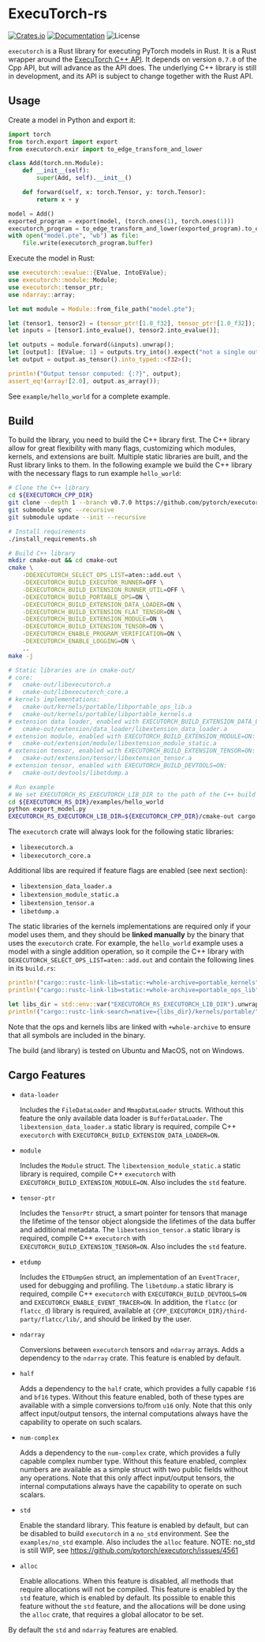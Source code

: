 # ExecuTorch-rs

[![Crates.io](https://img.shields.io/crates/v/executorch.svg)](https://crates.io/crates/executorch/)
[![Documentation](https://docs.rs/executorch/badge.svg)](https://docs.rs/executorch/)
![License](https://img.shields.io/crates/l/executorch)


`executorch` is a Rust library for executing PyTorch models in Rust.
It is a Rust wrapper around the [ExecuTorch C++ API](https://pytorch.org/executorch).
It depends on version `0.7.0` of the Cpp API, but will advance as the API does.
The underlying C++ library is still in development, and its API is subject to change together with the Rust API.

## Usage
Create a model in Python and export it:
```python
import torch
from torch.export import export
from executorch.exir import to_edge_transform_and_lower

class Add(torch.nn.Module):
    def __init__(self):
        super(Add, self).__init__()

    def forward(self, x: torch.Tensor, y: torch.Tensor):
        return x + y

model = Add()
exported_program = export(model, (torch.ones(1), torch.ones(1)))
executorch_program = to_edge_transform_and_lower(exported_program).to_executorch()
with open("model.pte", "wb") as file:
    file.write(executorch_program.buffer)
```
Execute the model in Rust:
```rust
use executorch::evalue::{EValue, IntoEValue};
use executorch::module::Module;
use executorch::tensor_ptr;
use ndarray::array;

let mut module = Module::from_file_path("model.pte");

let (tensor1, tensor2) = (tensor_ptr![1.0_f32], tensor_ptr![1.0_f32]);
let inputs = [tensor1.into_evalue(), tensor2.into_evalue()];

let outputs = module.forward(&inputs).unwrap();
let [output]: [EValue; 1] = outputs.try_into().expect("not a single output");
let output = output.as_tensor().into_typed::<f32>();

println!("Output tensor computed: {:?}", output);
assert_eq!(array![2.0], output.as_array());
```
See `example/hello_world` for a complete example.

## Build
To build the library, you need to build the C++ library first.
The C++ library allow for great flexibility with many flags, customizing which modules, kernels, and extensions are built.
Multiple static libraries are built, and the Rust library links to them.
In the following example we build the C++ library with the necessary flags to run example `hello_world`:
```bash
# Clone the C++ library
cd ${EXECUTORCH_CPP_DIR}
git clone --depth 1 --branch v0.7.0 https://github.com/pytorch/executorch.git .
git submodule sync --recursive
git submodule update --init --recursive

# Install requirements
./install_requirements.sh

# Build C++ library
mkdir cmake-out && cd cmake-out
cmake \
    -DDEXECUTORCH_SELECT_OPS_LIST=aten::add.out \
    -DEXECUTORCH_BUILD_EXECUTOR_RUNNER=OFF \
    -DEXECUTORCH_BUILD_EXTENSION_RUNNER_UTIL=OFF \
    -DEXECUTORCH_BUILD_PORTABLE_OPS=ON \
    -DEXECUTORCH_BUILD_EXTENSION_DATA_LOADER=ON \
    -DEXECUTORCH_BUILD_EXTENSION_FLAT_TENSOR=ON \
    -DEXECUTORCH_BUILD_EXTENSION_MODULE=ON \
    -DEXECUTORCH_BUILD_EXTENSION_TENSOR=ON \
    -DEXECUTORCH_ENABLE_PROGRAM_VERIFICATION=ON \
    -DEXECUTORCH_ENABLE_LOGGING=ON \
    ..
make -j

# Static libraries are in cmake-out/
# core:
#   cmake-out/libexecutorch.a
#   cmake-out/libexecutorch_core.a
# kernels implementations:
#   cmake-out/kernels/portable/libportable_ops_lib.a
#   cmake-out/kernels/portable/libportable_kernels.a
# extension data loader, enabled with EXECUTORCH_BUILD_EXTENSION_DATA_LOADER=ON:
#   cmake-out/extension/data_loader/libextension_data_loader.a
# extension module, enabled with EXECUTORCH_BUILD_EXTENSION_MODULE=ON:
#   cmake-out/extension/module/libextension_module_static.a
# extension tensor, enabled with EXECUTORCH_BUILD_EXTENSION_TENSOR=ON:
#   cmake-out/extension/tensor/libextension_tensor.a
# extension tensor, enabled with EXECUTORCH_BUILD_DEVTOOLS=ON:
#   cmake-out/devtools/libetdump.a

# Run example
# We set EXECUTORCH_RS_EXECUTORCH_LIB_DIR to the path of the C++ build output
cd ${EXECUTORCH_RS_DIR}/examples/hello_world
python export_model.py
EXECUTORCH_RS_EXECUTORCH_LIB_DIR=${EXECUTORCH_CPP_DIR}/cmake-out cargo run
```

The `executorch` crate will always look for the following static libraries:
- `libexecutorch.a`
- `libexecutorch_core.a`

Additional libs are required if feature flags are enabled (see next section):
- `libextension_data_loader.a`
- `libextension_module_static.a`
- `libextension_tensor.a`
- `libetdump.a`

The static libraries of the kernels implementations are required only if your model uses them, and they should be **linked manually** by the binary that uses the `executorch` crate.
For example, the `hello_world` example uses a model with a single addition operation, so it compile the C++ library with `DEXECUTORCH_SELECT_OPS_LIST=aten::add.out` and contain the following lines in its `build.rs`:
```rust
println!("cargo::rustc-link-lib=static:+whole-archive=portable_kernels");
println!("cargo::rustc-link-lib=static:+whole-archive=portable_ops_lib");

let libs_dir = std::env::var("EXECUTORCH_RS_EXECUTORCH_LIB_DIR").unwrap();
println!("cargo::rustc-link-search=native={libs_dir}/kernels/portable/");
```
Note that the ops and kernels libs are linked with `+whole-archive` to ensure that all symbols are included in the binary.

The build (and library) is tested on Ubuntu and MacOS, not on Windows.

## Cargo Features
- `data-loader`

    Includes the `FileDataLoader` and `MmapDataLoader` structs. Without this feature the only available data loader is `BufferDataLoader`. The `libextension_data_loader.a` static library is required, compile C++ `executorch` with `EXECUTORCH_BUILD_EXTENSION_DATA_LOADER=ON`.

- `module`

    Includes the `Module` struct. The `libextension_module_static.a` static library is required, compile C++ `executorch` with `EXECUTORCH_BUILD_EXTENSION_MODULE=ON`.
    Also includes the `std` feature.

- `tensor-ptr`

    Includes the `TensorPtr` struct, a smart pointer for tensors that manage the lifetime of the tensor
    object alongside the lifetimes of the data buffer and additional metadata. The `libextension_tensor.a`
    static library is required, compile C++ `executorch` with `EXECUTORCH_BUILD_EXTENSION_TENSOR=ON`.
    Also includes the `std` feature.

- `etdump`

    Includes the `ETDumpGen` struct, an implementation of an `EventTracer`, used for debugging and profiling.
    The `libetdump.a` static library is required, compile C++ `executorch` with `EXECUTORCH_BUILD_DEVTOOLS=ON` and
    `EXECUTORCH_ENABLE_EVENT_TRACER=ON`.
    In addition, the `flatcc` (or `flatcc_d`) library is required, available at `{CPP_EXECUTORCH_DIR}/third-party/flatcc/lib/`,
    and should be linked by the user.

- `ndarray`

    Conversions between `executorch` tensors and `ndarray` arrays.
    Adds a dependency to the `ndarray` crate.
    This feature is enabled by default.

- `half`

    Adds a dependency to the `half` crate, which provides a fully capable `f16` and `bf16` types.
    Without this feature enabled, both of these types are available with a simple conversions to/from `u16` only.
    Note that this only affect input/output tensors, the internal computations always have the capability to operate on such scalars.

- `num-complex`

    Adds a dependency to the `num-complex` crate, which provides a fully capable complex number type.
    Without this feature enabled, complex numbers are available as a simple struct with two public fields without any operations.
    Note that this only affect input/output tensors, the internal computations always have the capability to operate on such scalars.

- `std`

    Enable the standard library. This feature is enabled by default, but can be disabled to build `executorch` in a `no_std` environment.
    See the `examples/no_std` example.
    Also includes the `alloc` feature.
    NOTE: no_std is still WIP, see https://github.com/pytorch/executorch/issues/4561

- `alloc`

    Enable allocations.
    When this feature is disabled, all methods that require allocations will not be compiled.
    This feature is enabled by the `std` feature, which is enabled by default.
    Its possible to enable this feature without the `std` feature, and the allocations will be done using the `alloc` crate, that requires a global allocator to be set.

By default the `std` and `ndarray` features are enabled.
